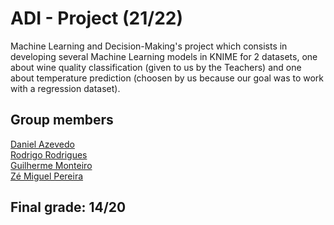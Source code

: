 # ADI - Project (21/22)
 
Machine Learning and Decision-Making's project which consists in developing several Machine Learning models in KNIME for 2 datasets, one about wine quality classification (given to us by the Teachers) and one about temperature prediction (choosen by us because our goal was to work with a regression dataset).

## Group members  

[Daniel Azevedo](https://www.github.com/danieltazevedo)  
[Rodrigo Rodrigues](https://www.github.com/webst2r)  
[Guilherme Monteiro](https://www.github.com/rushmetra)  
[Zé Miguel Pereira](https://github.com/zemig00)

## Final grade: 14/20
